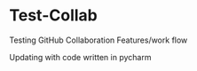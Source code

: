 # Test-Collab
Testing GitHub Collaboration Features/work flow

Updating with code written in pycharm